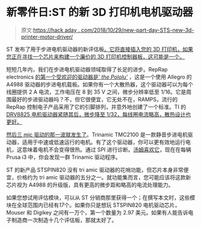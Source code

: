 # 新零件日:ST 的新 3D 打印机电机驱动器

> 原文:[https://hack aday . com/2018/10/29/new-part-day-STS-new-3d-printer-motor-driver/](https://hackaday.com/2018/10/29/new-part-day-sts-new-3d-printer-motor-driver/)

ST 发布了用于步进电机驱动器的新评估板[。它将直接插入您的 3D 打印机，如果您正在寻找一个芯片来构建一个廉价的 3D 打印机控制器板，这可能是一个。](https://www.st.com/en/evaluation-tools/evalsp820-xs.html)

短短几年内，我们在步进电机驱动器领域取得了长足的进步。RepRap electronics [的第一个受欢迎的驱动器是' *the Pololu'*](https://www.pololu.com/product/1182) ，这是一个使用 Allegro 的 A4988 驱动器的步进电机载板。如果你有一个大散热器，这个驱动器可以为每个线圈提供 2 A 电流，工作电压在 8 到 35 V 之间，微步分辨率低至 1/16。它是周围最好的步进驱动器吗？不，但它很便宜，它无处不在，RAMPS，流行的 RepRap 控制电子产品采用了它的引脚排列，并意外地创建了一个标准。TI 的 [DRV8825 电机驱动器紧随其后，微步降至 1/32，每线圈电流略高，散热设计也更好。](http://www.ti.com/product/DRV8825)

[然后三 mic 驱动的那一波就发生了](https://hackaday.com/2015/01/24/new-part-day-silent-stepper-motors/)。Trinamic TMC2100 是一款静音步进电机驱动器，适用于中速或低速运行的电机。有了这个驱动器，你可以更有效地运行电机，这意味着电机不会变得很热。通过 SPI 进行诊断。[汤姆喜欢它](https://www.youtube.com/watch?v=g6Bxoqr8QlY)，现在在每辆 Prusa i3 中，你会发现一群 Trinamic 驱动程序。

ST 的新产品 STSPIN820 没有 tri amic 驱动器的花哨功能，但芯片本身非常便宜，价格约为 tri amic 驱动器的五分之一。就功能集而言，您可能应该将这款新芯片视为 A4988 的升级版，具有更高的微步距和略高的电流处理能力。

如果您想试用评估模块，可以从 ST 分销商那里获得一个；在撰写本文时，这些模块在全球范围内已经有*17*个。如果你只是想玩 STSPIN820 电机驱动芯片，Mouser 和 Digikey 之间有一万个，第一个数量为 2.97 美元。如果有人能告诉电子制造商一次制造十几个评估板，那就太好了。
